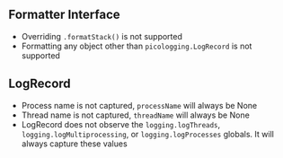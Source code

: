 ## Formatter Interface

* Overriding `.formatStack()` is not supported
* Formatting any object other than `picologging.LogRecord` is not supported

## LogRecord

* Process name is not captured, `processName` will always be None
* Thread name is not captured, `threadName` will always be None
* LogRecord does not observe the `logging.logThreads`, `logging.logMultiprocessing`, or `logging.logProcesses` globals. It will always capture these values
